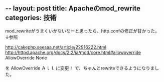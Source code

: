 --
layout: post
title: Apacheのmod_rewrite
categories: 技術
--

mod_rewriteがうまくいかないなーと思ったら、http.confの修正が甘かった。
↓参照

<a href="http://cakephp.seesaa.net/article/22916222.html" target="_blank">http://cakephp.seesaa.net/article/22916222.html</a>
<a href="http://httpd.apache.org/docs/2.2/ja/mod/core.html#allowoverride" target="_blank">http://httpd.apache.org/docs/2.2/ja/mod/core.html#allowoverride</a>
AllowOverride None

を
AllowOverride Ａｌｌ
に変更！
で、ちゃんとrewriteできるようになりました。

